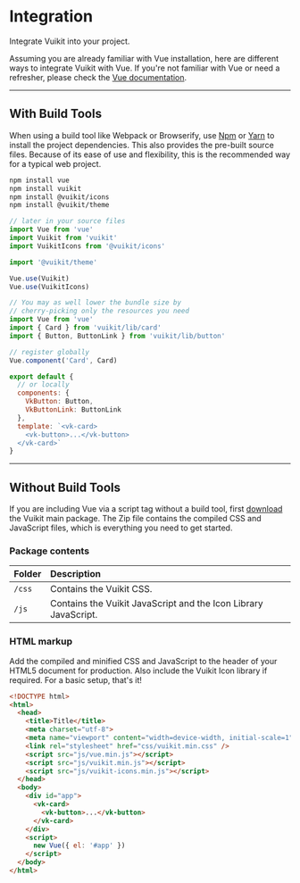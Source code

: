 # Integration

<p class="uk-text-lead">Integrate Vuikit into your project.</p>

Assuming you are already familiar with Vue installation, here are different ways to integrate Vuikit with Vue. If you're not familiar with Vue or need a refresher, please check the [Vue documentation](https://vuejs.org/v2/guide/installation.html).

***

## With Build Tools

When using a build tool like Webpack or Browserify, use [Npm](https://www.npmjs.com) or [Yarn](https://yarnpkg.com) to install the project dependencies. This also provides the pre-built source files. Because of its ease of use and flexibility, this is the recommended way for a typical web project.

```bash
npm install vue
npm install vuikit
npm install @vuikit/icons
npm install @vuikit/theme
```

```js
// later in your source files
import Vue from 'vue'
import Vuikit from 'vuikit'
import VuikitIcons from '@vuikit/icons'

import '@vuikit/theme'

Vue.use(Vuikit)
Vue.use(VuikitIcons)
```

```js
// You may as well lower the bundle size by
// cherry-picking only the resources you need
import Vue from 'vue'
import { Card } from 'vuikit/lib/card'
import { Button, ButtonLink } from 'vuikit/lib/button'

// register globally
Vue.component('Card', Card)

export default {
  // or locally
  components: {
    VkButton: Button,
    VkButtonLink: ButtonLink
  },
  template: `<vk-card>
    <vk-button>...</vk-button>
  </vk-card>`
}
```

***

## Without Build Tools

If you are including Vue via a script tag without a build tool, first [download](/download) the Vuikit main package. The Zip file contains the compiled CSS and JavaScript files, which is everything you need to get started. 

### Package contents

| Folder | Description |
|:-------|:------------|
| `/css` | Contains the Vuikit CSS. |
| `/js`  | Contains the Vuikit JavaScript and the Icon Library JavaScript. |

### HTML markup

Add the compiled and minified CSS and JavaScript to the header of your HTML5 document for production. Also include the Vuikit Icon library if required. For a basic setup, that's it!

```html
<!DOCTYPE html>
<html>
  <head>
    <title>Title</title>
    <meta charset="utf-8">
    <meta name="viewport" content="width=device-width, initial-scale=1">
    <link rel="stylesheet" href="css/vuikit.min.css" />
    <script src="js/vue.min.js"></script>
    <script src="js/vuikit.min.js"></script>
    <script src="js/vuikit-icons.min.js"></script>
  </head>
  <body>
    <div id="app">
      <vk-card>
        <vk-button>...</vk-button>
      </vk-card>
    </div>
    <script>
      new Vue({ el: '#app' })
    </script>
  </body>
</html>
```
